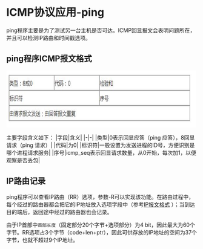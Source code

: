 # ICMP协议应用-ping
ping程序主要是为了测试另一台主机是否可达。ICMP回显报文会表明问题所在，并且可以检测IP路由和时间戳选项。

## ping程序ICMP报文格式
<div align=left><img width="500" height="150" src="./images/ICMP请求-应答报文.JPG"/></div>
 
主要字段含义如下：
|字段|含义|
|-|-|
|类型|0表示回显应答（ping 应答），8回显请求（ping 请求）|
|代码|为0|
|标识符|一般设置为发送进程的ID号，方便识别是哪个进程请求服务|
|序号|icmp_seq表示回显请求数量，从0开始，每次加1，以便观察是否丢包|  

## IP路由记录
ping程序可以查看IP路由（RR）选项，参数-R可以实现该功能。在路由过程中，每个经过的路由器都会把它的IP地址放入选项字段中（参考[IP报文格式](./chap3_IP-protocol.md/#IP报文格式) ）；当到达目的端后，返回途中经过的路由器也会记录。

由于IP首部中`首部长度`（固定部分20个字节+选项部分）为4 bit，因此最大为60个字节。RR选项占3个字节（code+len+ptr），因此可供存放的IP地址的空间为37个字节，也就不超过9个IP地址。


